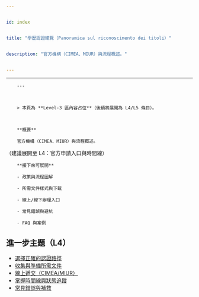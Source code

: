 ---
id: index
title: "學歷認證總覽（Panoramica sul riconoscimento dei titoli）"
description: "官方機構（CIMEA、MIUR）與流程概述。"
---

---
        ---

        > 本頁為 **Level‑3 區內容占位**（後續將展開為 L4/L5 條目）。

        **概要**
        官方機構（CIMEA、MIUR）與流程概述。
（建議展開至 L4：官方申請入口與時間線）

        **接下來可展開**
        - 政策與流程圖解
        - 所需文件樣式與下載
        - 線上/線下辦理入口
        - 常見錯誤與避坑
        - FAQ 與案例

## 進一步主題（L4）

- [選擇正確的認證路徑](./choose-recognition-path/)
- [收集與準備所需文件](./collect-docs/)
- [線上遞交（CIMEA/MIUR）](./apply-online/)
- [掌握時間線與狀態追蹤](./timeline-tracking/)
- [常見錯誤與補救](./avoid-mistakes/)
